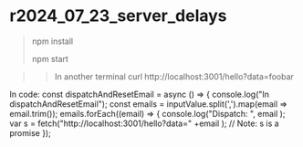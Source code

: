 ﻿# r2024_07_23_server_delays

> npm install
> 
> npm start

>> In another terminal
>>   curl http://localhost:3001/hello?data=foobar

In code:
const dispatchAndResetEmail = async () => { 
    console.log("In dispatchAndResetEmail");
    const emails = inputValue.split(',').map(email => email.trim());
    emails.forEach((email) => {
     console.log("Dispatch: ", email );
     var s = fetch("http://localhost:3001/hello?data=" +email  );
     // Note: s is a promise 
   });
